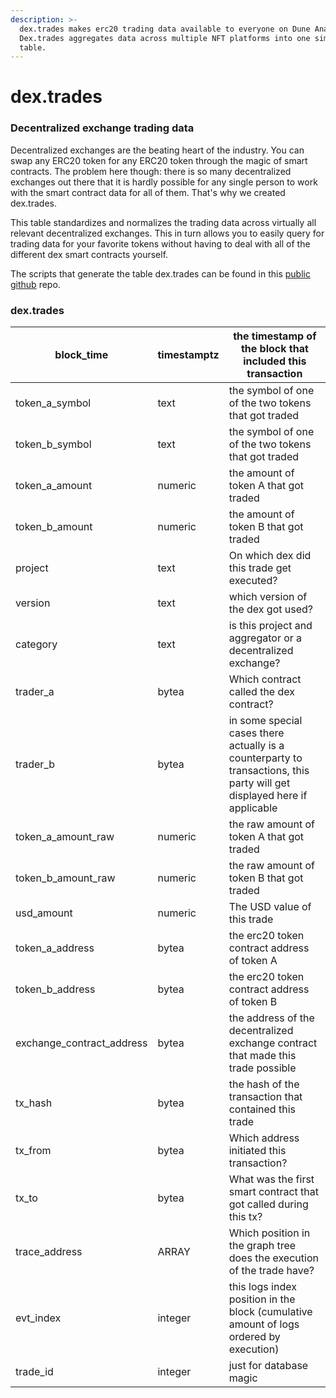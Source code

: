 ```yaml
---
description: >-
  dex.trades makes erc20 trading data available to everyone on Dune Analytics.
  Dex.trades aggregates data across multiple NFT platforms into one simple
  table.
---
```


# dex.trades

### Decentralized exchange trading data

Decentralized exchanges are the beating heart of the industry. You can swap any ERC20 token for any ERC20 token through the magic of smart contracts. The problem here though: there is so many decentralized exchanges out there that it is hardly possible for any single person to work with the smart contract data for all of them. That's why we created dex.trades.

This table standardizes and normalizes the trading data across virtually all relevant decentralized exchanges. This in turn allows you to easily query for trading data for your favorite tokens without having to deal with all of the different dex smart contracts yourself.

The scripts that generate the table dex.trades can be found in this [public github](https://github.com/duneanalytics/spellbook/tree/master/ethereum/dex) repo.

### dex.trades

| block\_time                 | timestamptz | the timestamp of the block that included this transaction                                                                |
| --------------------------- | ----------- | ------------------------------------------------------------------------------------------------------------------------ |
| token\_a\_symbol            | text        | the symbol of one of the two tokens that got traded                                                                      |
| token\_b\_symbol            | text        | the symbol of one of the two tokens that got traded                                                                      |
| token\_a\_amount            | numeric     | the amount of token A that got traded                                                                                    |
| token\_b\_amount            | numeric     | the amount of token B that got traded                                                                                    |
| project                     | text        | On which dex did this trade get executed?                                                                                |
| version                     | text        | which version of the dex got used?                                                                                       |
| category                    | text        | is this project and aggregator or a decentralized exchange?                                                              |
| trader\_a                   | bytea       | Which contract called the dex contract?                                                                                  |
| trader\_b                   | bytea       | in some special cases there actually is a counterparty to transactions, this party will get displayed here if applicable |
| token\_a\_amount\_raw       | numeric     | the raw amount of token A that got traded                                                                                |
| token\_b\_amount\_raw       | numeric     | the raw amount of token B that got traded                                                                                |
| usd\_amount                 | numeric     | The USD value of this trade                                                                                              |
| token\_a\_address           | bytea       | the erc20 token contract address of token A                                                                              |
| token\_b\_address           | bytea       | the erc20 token contract address of token B                                                                              |
| exchange\_contract\_address | bytea       | the address of the decentralized exchange contract that made this trade possible                                         |
| tx\_hash                    | bytea       | the hash of the transaction that contained this trade                                                                    |
| tx\_from                    | bytea       | Which address initiated this transaction?                                                                                |
| tx\_to                      | bytea       | What was the first smart contract that got called during this tx?                                                        |
| trace\_address              | ARRAY       | Which position in the graph tree does the execution of the trade have?                                                   |
| evt\_index                  | integer     | this logs index position in the block (cumulative amount of logs ordered by execution)                                   |
| trade\_id                   | integer     | just for database magic                                                                                                  |
